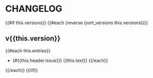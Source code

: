 # CHANGELOG

<!-- generated from cargo-changelog -->

{{#if this.versions}}
{{#each (reverse (sort_versions this.versions))}}
## v{{this.version}}

{{#each this.entries}}
- (#{{this.header.issue}}) {{this.text}}
{{/each}}

{{/each}}
{{/if}}
